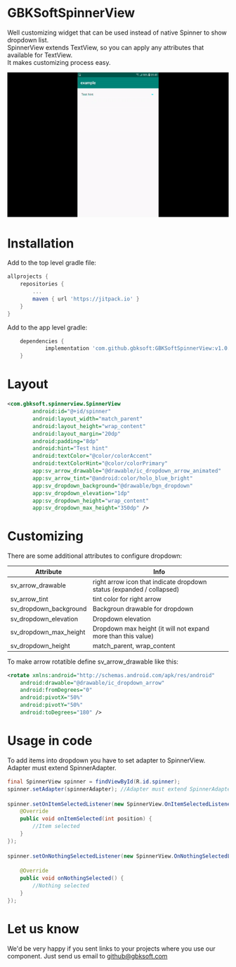 # GBKSoftSpinnerView

Well customizing widget that can be used instead of native Spinner to show dropdown list.<br/>
SpinnerView extends TextView, so you can apply any attributes that available for TextView.<br/>
It makes customizing process easy.

![](img/preview.gif)

# Installation
Add to the top level gradle file:
```groovy
allprojects {
    repositories {
        ...
        maven { url 'https://jitpack.io' }
    }
}
```

Add to the app level gradle:
```groovy
	dependencies {
	        implementation 'com.github.gbksoft:GBKSoftSpinnerView:v1.0.1'
	}
```


# Layout

```xml
<com.gbksoft.spinnerview.SpinnerView
        android:id="@+id/spinner"
        android:layout_width="match_parent"
        android:layout_height="wrap_content"
        android:layout_margin="20dp"
        android:padding="8dp"
        android:hint="Test hint"
        android:textColor="@color/colorAccent"
        android:textColorHint="@color/colorPrimary"
        app:sv_arrow_drawable="@drawable/ic_dropdown_arrow_animated"
        app:sv_arrow_tint="@android:color/holo_blue_bright"
        app:sv_dropdown_background="@drawable/bgn_dropdown"
        app:sv_dropdown_elevation="1dp"
        app:sv_dropdown_height="wrap_content"
        app:sv_dropdown_max_height="350dp" />
```
            
# Customizing

There are some additional attributes to configure dropdown:

| Attribute              | Info |
| ---------------------- | ------ |
| sv_arrow_drawable      | right arrow icon that indicate dropdown status (expanded / collapsed) |
| sv_arrow_tint          | tint color for right arrow | 
| sv_dropdown_background | Backgroun drawable for dropdown | 
| sv_dropdown_elevation  | Dropdown elevation | 
| sv_dropdown_max_height | Dropdown max height (it will not expand more than this value) |
| sv_dropdown_height     | match_parent, wrap_content|

To make arrow rotatible define sv_arrow_drawable like this:

```xml
<rotate xmlns:android="http://schemas.android.com/apk/res/android"
    android:drawable="@drawable/ic_dropdown_arrow"
    android:fromDegrees="0"
    android:pivotX="50%"
    android:pivotY="50%"
    android:toDegrees="180" />
```
# Usage in code

To add items into dropdown you have to set adapter to SpinnerView. Adapter must extend SpinnerAdapter.


```java
final SpinnerView spinner = findViewById(R.id.spinner);
spinner.setAdapter(spinnerAdapter); //Adapter must extend SpinnerAdapter

spinner.setOnItemSelectedListener(new SpinnerView.OnItemSelectedListener() {
    @Override
    public void onItemSelected(int position) {
        //Item selected
    }
});

spinner.setOnNothingSelectedListener(new SpinnerView.OnNothingSelectedListener() {

    @Override
    public void onNothingSelected() {
        //Nothing selected
    }
});
```
# Let us know
We'd be very happy if you sent links to your projects where you use our component. Just send us email to [github@gbksoft.com](mailto:github@gbksoft.com)